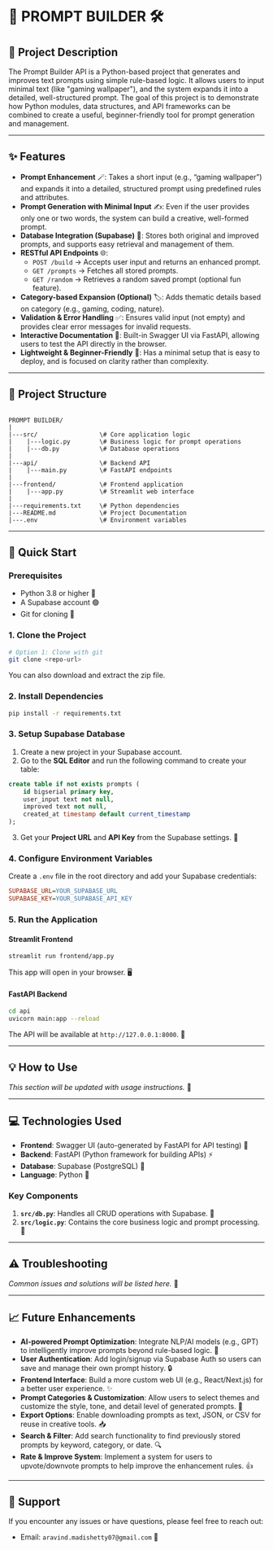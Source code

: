 # 🚀 **PROMPT BUILDER** 🛠️

## 📝 **Project Description**

The Prompt Builder API is a Python-based project that generates and improves text prompts using simple rule-based logic. It allows users to input minimal text (like "gaming wallpaper"), and the system expands it into a detailed, well-structured prompt. The goal of this project is to demonstrate how Python modules, data structures, and API frameworks can be combined to create a useful, beginner-friendly tool for prompt generation and management.

---

## ✨ **Features**

- **Prompt Enhancement** 🪄: Takes a short input (e.g., “gaming wallpaper”) and expands it into a detailed, structured prompt using predefined rules and attributes.
- **Prompt Generation with Minimal Input** ✍️: Even if the user provides only one or two words, the system can build a creative, well-formed prompt.
- **Database Integration (Supabase)** 💾: Stores both original and improved prompts, and supports easy retrieval and management of them.
- **RESTful API Endpoints** 🌐:
    - `POST /build` → Accepts user input and returns an enhanced prompt.
    - `GET /prompts` → Fetches all stored prompts.
    - `GET /random` → Retrieves a random saved prompt (optional fun feature).
- **Category-based Expansion (Optional)** 🏷️: Adds thematic details based on category (e.g., gaming, coding, nature).
- **Validation & Error Handling** ✅: Ensures valid input (not empty) and provides clear error messages for invalid requests.
- **Interactive Documentation** 📖: Built-in Swagger UI via FastAPI, allowing users to test the API directly in the browser.
- **Lightweight & Beginner-Friendly** 🌱: Has a minimal setup that is easy to deploy, and is focused on clarity rather than complexity.

---

## 📂 **Project Structure**

```

PROMPT BUILDER/
|
|---src/                 \# Core application logic
|    |---logic.py        \# Business logic for prompt operations
|    |---db.py           \# Database operations
|
|---api/                 \# Backend API
|    |---main.py         \# FastAPI endpoints
|
|---frontend/            \# Frontend application
|    |---app.py          \# Streamlit web interface
|
|---requirements.txt     \# Python dependencies
|---README.md            \# Project Documentation
|---.env                 \# Environment variables

```

---

## 🚀 **Quick Start**

### **Prerequisites**
- Python 3.8 or higher 🐍
- A Supabase account 🟢
- Git for cloning 🌳

### **1. Clone the Project**
```bash
# Option 1: Clone with git
git clone <repo-url>
````

You can also download and extract the zip file.

### **2. Install Dependencies**

```bash
pip install -r requirements.txt
```

### **3. Setup Supabase Database**

1.  Create a new project in your Supabase account.
2.  Go to the **SQL Editor** and run the following command to create your table:

<!-- end list -->

```sql
create table if not exists prompts (
    id bigserial primary key,
    user_input text not null,
    improved text not null,
    created_at timestamp default current_timestamp
);
```

3.  Get your **Project URL** and **API Key** from the Supabase settings. 🔑

### **4. Configure Environment Variables**

Create a `.env` file in the root directory and add your Supabase credentials:

```ini
SUPABASE_URL=YOUR_SUPABASE_URL
SUPABASE_KEY=YOUR_SUPABASE_API_KEY
```

### **5. Run the Application**

#### **Streamlit Frontend**

```bash
streamlit run frontend/app.py
```

This app will open in your browser. 🖥️

#### **FastAPI Backend**

```bash
cd api
uvicorn main:app --reload
```

The API will be available at `http://127.0.0.1:8000`. 🚀

-----

## 💡 **How to Use**

*This section will be updated with usage instructions.* 📝

-----

## 💻 **Technologies Used**

  - **Frontend**: Swagger UI (auto-generated by FastAPI for API testing) 🧪
  - **Backend**: FastAPI (Python framework for building APIs) ⚡
  - **Database**: Supabase (PostgreSQL) 🐘
  - **Language**: Python 🐍

### **Key Components**

1.  **`src/db.py`**: Handles all CRUD operations with Supabase. 🔄
2.  **`src/logic.py`**: Contains the core business logic and prompt processing. 🧠

-----

## ⚠️ **Troubleshooting**

*Common issues and solutions will be listed here.* 🐛

-----

## 📈 **Future Enhancements**

  - **AI-powered Prompt Optimization**: Integrate NLP/AI models (e.g., GPT) to intelligently improve prompts beyond rule-based logic. 🤖
  - **User Authentication**: Add login/signup via Supabase Auth so users can save and manage their own prompt history. 🔒
  - **Frontend Interface**: Build a more custom web UI (e.g., React/Next.js) for a better user experience. ✨
  - **Prompt Categories & Customization**: Allow users to select themes and customize the style, tone, and detail level of generated prompts. 🎨
  - **Export Options**: Enable downloading prompts as text, JSON, or CSV for reuse in creative tools. 📥
  - **Search & Filter**: Add search functionality to find previously stored prompts by keyword, category, or date. 🔍
  - **Rate & Improve System**: Implement a system for users to upvote/downvote prompts to help improve the enhancement rules. 👍

-----

## 🤝 **Support**

If you encounter any issues or have questions, please feel free to reach out:

  - Email: `aravind.madishetty07@gmail.com` 📧

<!-- end list -->

```
```
